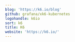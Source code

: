 ```yaml
---
blog: 'https://k6.io/blog'
github: grafana/xk6-kubernetes
logohandle: k6io
sort: k6
title: K6
website: 'https://k6.io/'
---
```

